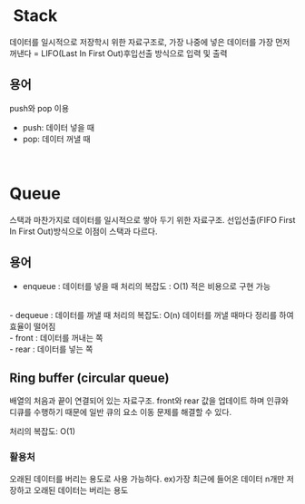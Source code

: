#  Stack

데이터를 일시적으로 저장학시 위한 자료구조로, 가장 나중에 넣은 데이터를 가장 먼저 꺼낸다
= LIFO(Last In First Out)후입선출 방식으로 입력 및 출력

## 용어
push와 pop 이용
- push: 데이터 넣을 때
- pop: 데이터 꺼낼 때
<br>

# Queue
스택과 마찬가지로 데이터를 일시적으로 쌓아 두기 위한 자료구조.
선입선출(FIFO First In First Out)방식으로 이점이 스택과 다르다.

## 용어
- enqueue : 데이터를 넣을 때
처리의 복잡도 : O(1)
적은 비용으로 구현 가능
<br>
- dequeue : 데이터를 꺼낼 때
처리의 복잡도: O(n)
데이터를 꺼낼 때마다 정리를 하여 효율이 떨어짐
<br>
- front : 데이터를 꺼내는 쪽
<br>
- rear : 데이터를 넣는 쪽

## Ring buffer (circular queue)
배열의 처음과 끝이 연결되어 있는 자료구조.
front와 rear 값을 업데이트 하며 인큐와 디큐를 수행하기 때문에 일반 큐의 요소 이동 문제를 해결할 수 있다.

처리의 복잡도: O(1)

### 활용처
오래된 데이터를 버리는 용도로 사용 가능하다.
ex)가장 최근에 들어온 데이터 n개만 저장하고 오래된 데이터는 버리는 용도
